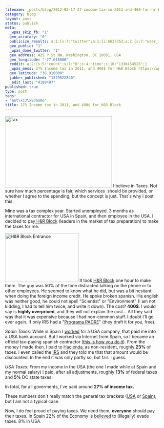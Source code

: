 ```yaml
--- 
filename: _posts/blog/2012-02-17-27-income-tax-in-2011-and-400-for-hr-block.md
category: blog
layout: post
status: publish
meta: 
  _wpas_skip_fb: "1"
  geo_accuracy: "0"
  publicize_results: a:1:{s:7:"twitter";a:1:{i:6637352;a:2:{s:7:"user_id";s:8:"brunosan";s:7:"post_id";s:18:"170657299273224192";}}}
  geo_public: "1"
  _wpas_done_twitter: "1"
  geo_address: 425 P St NW, Washington, DC 20001, USA
  geo_longitude: "-77.018000"
  reddit: a:2:{s:5:"count";s:1:"0";s:4:"time";s:10:"1330454528";}
  _wpas_mess: 27% Income tax in 2011, and 400$ for H&R Block https://wp.me/pzp88-Aa
  geo_latitude: "38.910000"
  jabber_published: "1329522840"
  _edit_last: "4180497"
published: true
type: post
tags: 
- "aut\xC3\xB3nomo"
title: 27% Income tax in 2011, and 400$ for H&R Block
---
```

<p style="text-align:left;"><a title="Tax by 401K, on Flickr" href="https://www.flickr.com/photos/68751915@N05/6355404323/"><img class="aligncenter" src="https://farm7.staticflickr.com/6056/6355404323_cf97f9c58e.jpg" alt="Tax" width="350" height="233" /></a>
I believe in Taxes. Not sure how much percentage is fair, which services  should be provided, or whether I agree to the spending, but the concept is just. That´s why I post this.</p>
<!--more-->Mine was a tax complex year. Started unemployed, 3 months as international contractor for USA in Spain, and then employee in the USA. I decided to pay<a href="https://www.hrblock.com/"> H&amp;R Block</a> (leaders in the market of tax preparation) to make the taxes for me.

<a title="H&amp;R Block Entrance by ChrisM70, on Flickr" href="https://www.flickr.com/photos/chrism70/1084788799/"><img class="alignright" src="https://farm2.staticflickr.com/1212/1084788799_20916f65ab_m.jpg" alt="H&amp;R Block Entrance" width="240" height="160" /></a> It took <a href="https://www.hrblock.com/">H&amp;R Block</a> one hour to make them. The guy was 50% of the time distracted talking on the phone or to other employees. He seemed to know what he did, but was a bit hesitant when doing the foreign income credit. He spoke broken spanish. His english was neither good, he could not spell "Scientist" or "Environment" (I am not kidding, I had to tell him twice, and write it down). The cost? <strong>400$</strong>. I would say is <strong>highly overpriced</strong>, and they will not explain the cost... All they said was that it was expensive because I had non-common stuff. I doubt I´ll go ever again. If only IRS had a "<a href="https://www.agenciatributaria.es/AEAT.internet/Inicio_es_ES/_Configuracion_/_top_/Ayuda/Preguntas_y_errores_mas_frecuentes/Campanas/Renta/Renta_2010/Renta_2010.shtml">Programa PADRE</a>" (they draft it for you, free).

<em>Spain Taxes:</em> While in Spain I <a href="/2011/04/04/soy-profesional/">worked</a> for a USA company, that paid me into a USA bank account. But I worked via Internet from Spain, so I became an official tax-paying spanish contractor (<a href="/2011/04/04/soy-profesional/">this is how you do it</a>). From the money I made then, I paid to <a href="https://www.agenciatributaria.es/AEAT.internet/Inicio.shtml">Hacienda</a>, as non-resident, roughly <strong>23%</strong> of taxes. I even called the <a href="https://www.irs.gov/">IRS</a> and they told me that that amount would be discounted. In the end it was only partly so, but fair. I guess.

<em>USA Taxes:</em> From my income in the USA (the one I made while at Spain and my normal salary) I paid, after all adjustments, roughly <strong>13%</strong> of federal taxes and <strong>5%</strong> DC state taxes.

In total, for all goverments, I´ve paid around <strong>27% of income tax.</strong>

These numbers don´t really match the general tax brackets (<a href="https://en.wikipedia.org/wiki/Income_tax_in_the_United_States">USA</a> or <a href="https://es.wikipedia.org/wiki/Impuesto_sobre_la_Renta_de_las_Personas_F%C3%ADsicas_(Espa%C3%B1a)">Spain</a>), but I am not a typical case.

Now, I do feel proud of paying taxes. We need them, <strong>everyone</strong> should pay their taxes. In Spain 22% of the Economy is <a href="https://en.wikipedia.org/wiki/Informal_sector">believed</a> to (illegally) evade taxes. 8% in USA.
